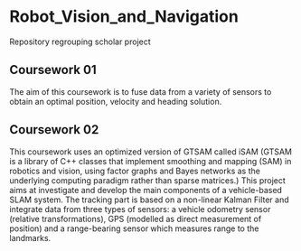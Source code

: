 # Robot_Vision_and_Navigation
Repository regrouping scholar project 

## Coursework 01
The aim of this coursework is to fuse data from a variety of sensors to obtain an optimal position, velocity and heading solution.


## Coursework 02
This coursework uses an optimized version of GTSAM called iSAM (GTSAM is a library of C++ classes that implement smoothing and mapping (SAM) in robotics and vision, using factor graphs and Bayes networks as the underlying computing paradigm rather than sparse matrices.)
This project aims at investigate and develop the main components of a vehicle-based SLAM system. The tracking part is based on a non-linear Kalman Filter and integrate data from three types of sensors: a vehicle odometry sensor (relative transformations), GPS (modelled as direct measurement of position) and a range-bearing sensor which measures range to the landmarks.
